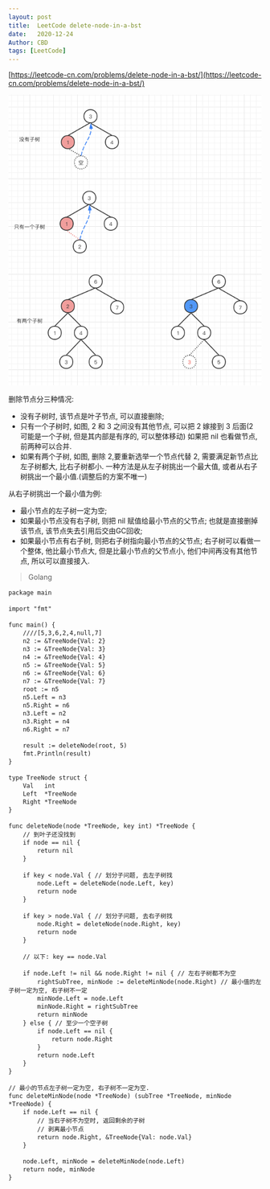 ```yaml
---
layout: post
title:  LeetCode delete-node-in-a-bst
date:   2020-12-24
Author: CBD
tags: [LeetCode]
---
```


[https://leetcode-cn.com/problems/delete-node-in-a-bst/](https://leetcode-cn.com/problems/delete-node-in-a-bst/)

![delete-node-in-a-bst](/images/delete-node-in-a-bst.png)

删除节点分三种情况:

* 没有子树时, 该节点是叶子节点, 可以直接删除;
* 只有一个子树时, 如图, 2 和 3 之间没有其他节点, 可以把 2 嫁接到 3 后面(2 可能是一个子树, 但是其内部是有序的, 可以整体移动) 如果把 nil 也看做节点, 前两种可以合并.
* 如果有两个子树, 如图, 删除 2,要重新选举一个节点代替 2, 需要满足新节点比左子树都大, 比右子树都小. 一种方法是从左子树挑出一个最大值, 或者从右子树挑出一个最小值.(调整后的方案不唯一)

从右子树挑出一个最小值为例:

* 最小节点的左子树一定为空;
* 如果最小节点没有右子树, 则把 nil 赋值给最小节点的父节点; 也就是直接删掉该节点, 该节点失去引用后交由GC回收;
* 如果最小节点有右子树, 则把右子树指向最小节点的父节点; 右子树可以看做一个整体, 他比最小节点大, 但是比最小节点的父节点小, 他们中间再没有其他节点, 所以可以直接接入.

> Golang

```golang
package main

import "fmt"

func main() {
	////[5,3,6,2,4,null,7]
	n2 := &TreeNode{Val: 2}
	n3 := &TreeNode{Val: 3}
	n4 := &TreeNode{Val: 4}
	n5 := &TreeNode{Val: 5}
	n6 := &TreeNode{Val: 6}
	n7 := &TreeNode{Val: 7}
	root := n5
	n5.Left = n3
	n5.Right = n6
	n3.Left = n2
	n3.Right = n4
	n6.Right = n7

	result := deleteNode(root, 5)
	fmt.Println(result)
}

type TreeNode struct {
	Val   int
	Left  *TreeNode
	Right *TreeNode
}

func deleteNode(node *TreeNode, key int) *TreeNode {
	// 到叶子还没找到
	if node == nil {
		return nil
	}

	if key < node.Val { // 划分子问题, 去左子树找
		node.Left = deleteNode(node.Left, key)
		return node
	}

	if key > node.Val { // 划分子问题, 去右子树找
		node.Right = deleteNode(node.Right, key)
		return node
	}

	// 以下: key == node.Val

	if node.Left != nil && node.Right != nil { // 左右子树都不为空
		rightSubTree, minNode := deleteMinNode(node.Right) // 最小值的左子树一定为空, 右子树不一定
		minNode.Left = node.Left
		minNode.Right = rightSubTree
		return minNode
	} else { // 至少一个空子树
		if node.Left == nil {
			return node.Right
		}
		return node.Left
	}
}

// 最小的节点左子树一定为空, 右子树不一定为空.
func deleteMinNode(node *TreeNode) (subTree *TreeNode, minNode *TreeNode) {
	if node.Left == nil {
		// 当右子树不为空时, 返回剩余的子树
		// 剥离最小节点
		return node.Right, &TreeNode{Val: node.Val}
	}

	node.Left, minNode = deleteMinNode(node.Left)
	return node, minNode
}

```
